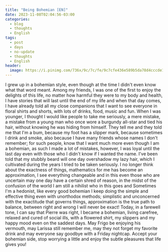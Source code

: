 ```yaml
---
title: "Being Bohemian [EN]"
date: 2023-11-08T02:04:56-03:00
categories:
  - blog
  - thoughts
  - English
tags:
  - post
  - days
  - no-update
  - thoughts
  - English
header:
  image: https://i.pinimg.com/736x/9c/7c/fe/9c7cfe436e589b5da78d4cccde101172.jpg
---
```

I grew up in a bohemian style, even though at the time I didn't even know what that word meant.  Among my friends, I was one of the first to enjoy the delights of this life, no matter how harmful they were to my body and health, I have stories that will last until the end of my life and when that day comes, I have already told all my close companions that I want to see everyone in floral shirts and shorts, with lots of drinks, food, music and fun.
 When I was younger, I thought I would like people to take me seriously, a mere mistake, a mistake from a young man who once wore a burgundy all-star and tied his hair, without knowing he was hiding from himself.
 They tell me and they told me that I'm a bum, because my foot has a slipper mark, because sometimes I drink and smoke, also because I have many friends whose names I don't remember;  for such people, know that I want much more even though I am a bohemian, as such I made a lot of mistakes, however, I was loyal until the last day even with those who I didn't know if I wanted the name.  I've been told that my stubbly beard will one day overshadow my lazy hair, which I cultivated during the years I tried to be taken seriously.
 I no longer think about the exactness of things, mathematics for me has become an approximation, I see everything changeable and in this even those who are uncertain may one day have a certain shred of reason, in the midst of the confusion of the world I am still a nihilist who in this goes and Sometimes I'm a hedonist, like every good bohemian I keep doing the simple and effective thing even with unorthodox methods;  simplistic and unconcerned with the exactitude that governs things, approximation is the true path to balance, between right and wrong I will never be exact!
 Today, in a farewell tone, I can say that Pierre was right, I became a bohemian, living carefree, relaxed and cured of social ills, with a flowered shirt, my slippers and my happy mood even on the saddest days.  May Frigo be enjoying his vermouth, may Larissa still remember me, may they not forget my favorite drink and may everyone say goodbye with a Friday nightcap.
 Accept your bohemian side, stop worrying a little and enjoy the subtle pleasures that life gives you!